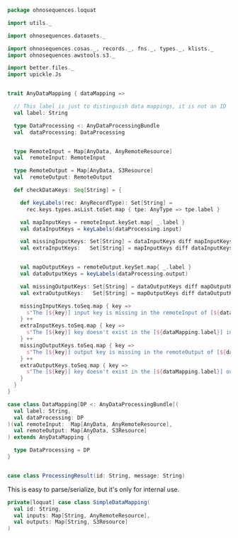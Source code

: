 
```scala
package ohnosequences.loquat

import utils._

import ohnosequences.datasets._

import ohnosequences.cosas._, records._, fns._, types._, klists._
import ohnosequences.awstools.s3._

import better.files._
import upickle.Js


trait AnyDataMapping { dataMapping =>

  // This label is just to distinguish data mappings, it is not an ID
  val label: String

  type DataProcessing <: AnyDataProcessingBundle
  val  dataProcessing: DataProcessing


  type RemoteInput = Map[AnyData, AnyRemoteResource]
  val  remoteInput: RemoteInput

  type RemoteOutput = Map[AnyData, S3Resource]
  val  remoteOutput: RemoteOutput

  def checkDataKeys: Seq[String] = {

    def keyLabels(rec: AnyRecordType): Set[String] =
      rec.keys.types.asList.toSet.map { tpe: AnyType => tpe.label }

    val mapInputKeys = remoteInput.keySet.map{ _.label }
    val dataInputKeys = keyLabels(dataProcessing.input)

    val missingInputKeys: Set[String] = dataInputKeys diff mapInputKeys
    val extraInputKeys:   Set[String] = mapInputKeys diff dataInputKeys


    val mapOutputKeys = remoteOutput.keySet.map{ _.label }
    val dataOutputKeys = keyLabels(dataProcessing.output)

    val missingOutputKeys: Set[String] = dataOutputKeys diff mapOutputKeys
    val extraOutputKeys:   Set[String] = mapOutputKeys diff dataOutputKeys

    missingInputKeys.toSeq.map { key =>
      s"The [${key}] input key is missing in the remoteInput of [${dataMapping.label}]"
    } ++
    extraInputKeys.toSeq.map { key =>
      s"The [${key}] key doesn't exist in the [${dataMapping.label}] input dataset"
    } ++
    missingOutputKeys.toSeq.map { key =>
      s"The [${key}] output key is missing in the remoteOutput of [${dataMapping.label}]"
    } ++
    extraOutputKeys.toSeq.map { key =>
      s"The [${key}] key doesn't exist in the [${dataMapping.label}] output dataset"
    }
  }
}

case class DataMapping[DP <: AnyDataProcessingBundle](
  val label: String,
  val dataProcessing: DP
)(val remoteInput:  Map[AnyData, AnyRemoteResource],
  val remoteOutput: Map[AnyData, S3Resource]
) extends AnyDataMapping {

  type DataProcessing = DP
}


case class ProcessingResult(id: String, message: String)
```

This is easy to parse/serialize, but it's only for internal use.

```scala
private[loquat] case class SimpleDataMapping(
  val id: String,
  val inputs: Map[String, AnyRemoteResource],
  val outputs: Map[String, S3Resource]
)

```




[main/scala/ohnosequences/loquat/configs/autoscaling.scala]: configs/autoscaling.scala.md
[main/scala/ohnosequences/loquat/configs/awsClients.scala]: configs/awsClients.scala.md
[main/scala/ohnosequences/loquat/configs/general.scala]: configs/general.scala.md
[main/scala/ohnosequences/loquat/configs/loquat.scala]: configs/loquat.scala.md
[main/scala/ohnosequences/loquat/configs/resources.scala]: configs/resources.scala.md
[main/scala/ohnosequences/loquat/configs/termination.scala]: configs/termination.scala.md
[main/scala/ohnosequences/loquat/configs/user.scala]: configs/user.scala.md
[main/scala/ohnosequences/loquat/dataMappings.scala]: dataMappings.scala.md
[main/scala/ohnosequences/loquat/dataProcessing.scala]: dataProcessing.scala.md
[main/scala/ohnosequences/loquat/logger.scala]: logger.scala.md
[main/scala/ohnosequences/loquat/loquats.scala]: loquats.scala.md
[main/scala/ohnosequences/loquat/manager.scala]: manager.scala.md
[main/scala/ohnosequences/loquat/terminator.scala]: terminator.scala.md
[main/scala/ohnosequences/loquat/utils.scala]: utils.scala.md
[main/scala/ohnosequences/loquat/worker.scala]: worker.scala.md
[test/scala/ohnosequences/loquat/test/config.scala]: ../../../../test/scala/ohnosequences/loquat/test/config.scala.md
[test/scala/ohnosequences/loquat/test/data.scala]: ../../../../test/scala/ohnosequences/loquat/test/data.scala.md
[test/scala/ohnosequences/loquat/test/dataMappings.scala]: ../../../../test/scala/ohnosequences/loquat/test/dataMappings.scala.md
[test/scala/ohnosequences/loquat/test/dataProcessing.scala]: ../../../../test/scala/ohnosequences/loquat/test/dataProcessing.scala.md
[test/scala/ohnosequences/loquat/test/md5.scala]: ../../../../test/scala/ohnosequences/loquat/test/md5.scala.md